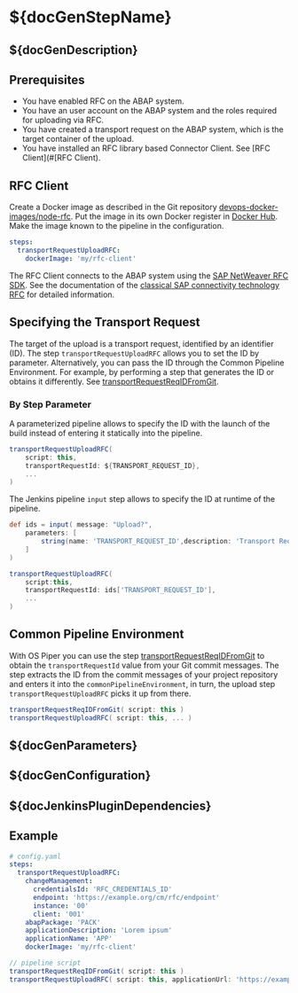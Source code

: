# ${docGenStepName}

## ${docGenDescription}

## Prerequisites

* You have enabled RFC on the ABAP system.
* You have an user account on the ABAP system and the roles required for uploading via RFC.
* You have created a transport request on the ABAP system, which is the target container of the upload.
* You have installed an RFC library based Connector Client. See [RFC Client](#[RFC Client).

## RFC Client

Create a Docker image as described in the Git repository [devops-docker-images/node-rfc](https://github.com/rodibrin/devops-docker-images/tree/master/node-rfc).
Put the image in its own Docker register in [Docker Hub](https://hub.docker.com/).
Make the image known to the pipeline in the configuration.

```yaml
steps:
  transportRequestUploadRFC:
    dockerImage: 'my/rfc-client'
```

The RFC Client connects to the ABAP system using the [SAP NetWeaver RFC SDK](https://support.sap.com/en/product/connectors/nwrfcsdk.html).
See the documentation of the [classical SAP connectivity technology RFC](https://help.sap.com/viewer/753088fc00704d0a80e7fbd6803c8adb/1709%20000/en-US/4888068ad9134076e10000000a42189d.html) for detailed information.

## Specifying the Transport Request

The target of the upload is a transport request, identified by an identifier (ID).
The step `transportRequestUploadRFC` allows you to set the ID by parameter.
Alternatively, you can pass the ID through the Common Pipeline Environment.
For example, by performing a step that generates the ID or obtains it differently.
See [transportRequestReqIDFromGit](transportRequestReqIDFromGit.md).

### By Step Parameter

A parameterized pipeline allows to specify the ID with the launch of the build
instead of entering it statically into the pipeline.

```groovy
transportRequestUploadRFC(
    script: this,
    transportRequestId: ${TRANSPORT_REQUEST_ID},
    ...
)
```

The Jenkins pipeline `input` step allows to specify the ID at runtime of the pipeline.

```groovy
def ids = input( message: "Upload?",
    parameters: [
        string(name: 'TRANSPORT_REQUEST_ID',description: 'Transport Request ID')
    ]
)

transportRequestUploadRFC(
    script:this,
    transportRequestId: ids['TRANSPORT_REQUEST_ID'],
    ...
)
```

## Common Pipeline Environment

With OS Piper you can use the step [transportRequestReqIDFromGit](transportRequestReqIDFromGit.md) to obtain the  `transportRequestId` value from your Git commit messages.
The step extracts the ID from the commit messages of your project repository and enters it into the `commonPipelineEnvironment`, in turn, the upload step `transportRequestUploadRFC` picks it up from there.

```groovy
transportRequestReqIDFromGit( script: this )
transportRequestUploadRFC( script: this, ... )
```

## ${docGenParameters}

## ${docGenConfiguration}

## ${docJenkinsPluginDependencies}

## Example

```yaml
# config.yaml
steps:
  transportRequestUploadRFC:
    changeManagement:
      credentialsId: 'RFC_CREDENTIALS_ID'
      endpoint: 'https://example.org/cm/rfc/endpoint'
      instance: '00'
      client: '001'
    abapPackage: 'PACK'
    applicationDescription: 'Lorem ipsum'
    applicationName: 'APP'
    dockerImage: 'my/rfc-client'
```

```groovy
// pipeline script
transportRequestReqIDFromGit( script: this )
transportRequestUploadRFC( script: this, applicationUrl: 'https://example.org/appl/url/archive.zip')
```
